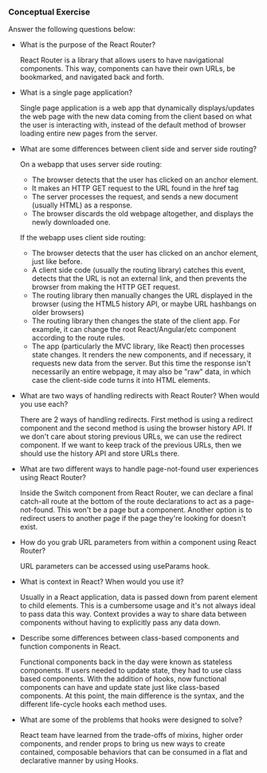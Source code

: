 ### Conceptual Exercise

Answer the following questions below:

- What is the purpose of the React Router?

  React Router is a library that allows users to have navigational components. This way, components can have their own URLs, be bookmarked, and navigated back and forth.

- What is a single page application?

  Single page application is a web app that dynamically displays/updates the web page with the new data coming from the client based on what the user is interacting with, instead of the default method of browser loading entire new pages from the server.

- What are some differences between client side and server side routing?

  On a webapp that uses server side routing:

  - The browser detects that the user has clicked on an anchor element.
  - It makes an HTTP GET request to the URL found in the href tag
  - The server processes the request, and sends a new document (usually HTML) as a response.
  - The browser discards the old webpage altogether, and displays the newly downloaded one.

  If the webapp uses client side routing:
  
  - The browser detects that the user has clicked on an anchor element, just like before.
  - A client side code (usually the routing library) catches this event, detects that the URL is not an external link, and then prevents the browser from making the HTTP GET request.
  - The routing library then manually changes the URL displayed in the browser (using the HTML5 history API, or maybe URL hashbangs on older browsers)
  - The routing library then changes the state of the client app. For example, it can change the root React/Angular/etc component according to the route rules.
  - The app (particularly the MVC library, like React) then processes state changes. It renders the new components, and if necessary, it requests new data from the server. But this time the response isn't necessarily an entire webpage, it may also be "raw" data, in which case the client-side code turns it into HTML elements.

- What are two ways of handling redirects with React Router? When would you use each?
  
  There are 2 ways of handling redirects. First method is using a redirect component and the second method is using the browser history API. If we don't care about storing previous URLs, we can use the redirect component. If we want to keep track of the previous URLs, then we should use the history API and store URLs there.

- What are two different ways to handle page-not-found user experiences using React Router? 

  Inside the Switch component from React Router, we can declare a final catch-all route at the bottom of the route declarations to act as a page-not-found. This won't be a page but a component. Another option is to redirect users to another page if the page they're looking for doesn't exist.

- How do you grab URL parameters from within a component using React Router?

  URL parameters can be accessed using useParams hook.

- What is context in React? When would you use it?

  Usually in a React application, data is passed down from parent element to child elements. This is a cumbersome usage and it's not always ideal to pass data this way. Context provides a way to share data between components without having to explicitly pass any data down.

- Describe some differences between class-based components and function
  components in React.

  Functional components back in the day were known as stateless components. If users needed to update state, they had to use class based components. With the addition of hooks, now functional components can have and update state just like class-based components. At this point, the main difference is the syntax, and the different life-cycle hooks each method uses.

- What are some of the problems that hooks were designed to solve?

  React team have learned from the trade-offs of mixins, higher order components, and render props to bring us new ways to create contained, composable behaviors that can be consumed in a flat and declarative manner by using Hooks.